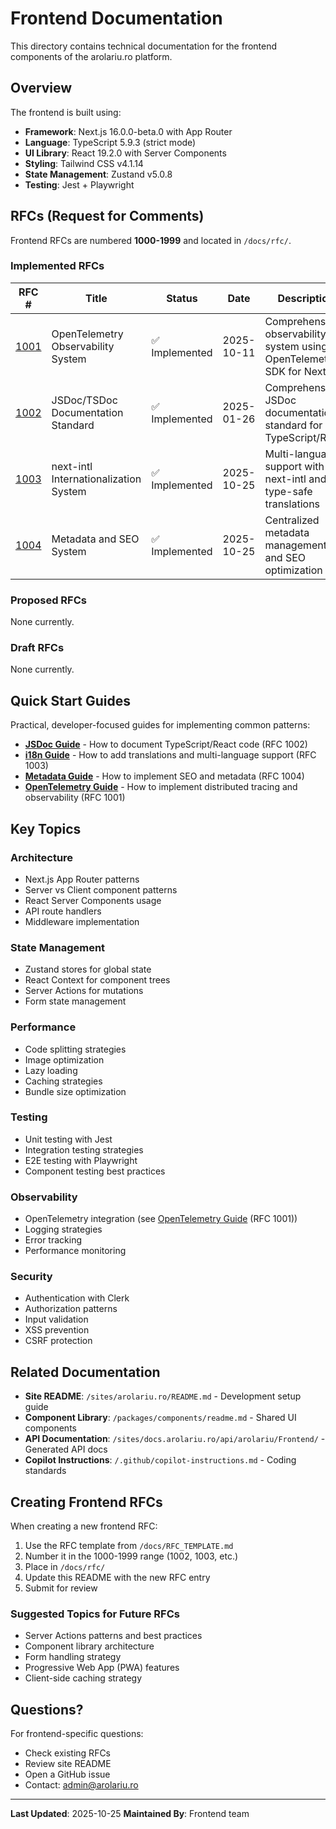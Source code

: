 # Frontend Documentation

This directory contains technical documentation for the frontend components of the arolariu.ro platform.

## Overview

The frontend is built using:
- **Framework**: Next.js 16.0.0-beta.0 with App Router
- **Language**: TypeScript 5.9.3 (strict mode)
- **UI Library**: React 19.2.0 with Server Components
- **Styling**: Tailwind CSS v4.1.14
- **State Management**: Zustand v5.0.8
- **Testing**: Jest + Playwright

## RFCs (Request for Comments)

Frontend RFCs are numbered **1000-1999** and located in `/docs/rfc/`.

### Implemented RFCs

| RFC # | Title | Status | Date | Description |
|-------|-------|--------|------|-------------|
| [1001](../rfc/1001-opentelemetry-observability-system.md) | OpenTelemetry Observability System | ✅ Implemented | 2025-10-11 | Comprehensive observability system using OpenTelemetry SDK for Next.js |
| [1002](../rfc/1002-comprehensive-jsdoc-documentation-standard.md) | JSDoc/TSDoc Documentation Standard | ✅ Implemented | 2025-01-26 | Comprehensive JSDoc documentation standard for TypeScript/React |
| [1003](../rfc/1003-next-intl-internationalization-system.md) | next-intl Internationalization System | ✅ Implemented | 2025-10-25 | Multi-language support with next-intl and type-safe translations |
| [1004](../rfc/1004-metadata-seo-system.md) | Metadata and SEO System | ✅ Implemented | 2025-10-25 | Centralized metadata management and SEO optimization |

### Proposed RFCs

None currently.

### Draft RFCs

None currently.

## Quick Start Guides

Practical, developer-focused guides for implementing common patterns:

- **[JSDoc Guide](./jsdoc-guide.md)** - How to document TypeScript/React code (RFC 1002)
- **[i18n Guide](./i18n-guide.md)** - How to add translations and multi-language support (RFC 1003)
- **[Metadata Guide](./metadata-guide.md)** - How to implement SEO and metadata (RFC 1004)
- **[OpenTelemetry Guide](./opentelemetry-guide.md)** - How to implement distributed tracing and observability (RFC 1001)

## Key Topics

### Architecture
- Next.js App Router patterns
- Server vs Client component patterns
- React Server Components usage
- API route handlers
- Middleware implementation

### State Management
- Zustand stores for global state
- React Context for component trees
- Server Actions for mutations
- Form state management

### Performance
- Code splitting strategies
- Image optimization
- Lazy loading
- Caching strategies
- Bundle size optimization

### Testing
- Unit testing with Jest
- Integration testing strategies
- E2E testing with Playwright
- Component testing best practices

### Observability
- OpenTelemetry integration (see [OpenTelemetry Guide](./opentelemetry-guide.md) (RFC 1001))
- Logging strategies
- Error tracking
- Performance monitoring

### Security
- Authentication with Clerk
- Authorization patterns
- Input validation
- XSS prevention
- CSRF protection

## Related Documentation

- **Site README**: `/sites/arolariu.ro/README.md` - Development setup guide
- **Component Library**: `/packages/components/readme.md` - Shared UI components
- **API Documentation**: `/sites/docs.arolariu.ro/api/arolariu/Frontend/` - Generated API docs
- **Copilot Instructions**: `/.github/copilot-instructions.md` - Coding standards

## Creating Frontend RFCs

When creating a new frontend RFC:

1. Use the RFC template from `/docs/RFC_TEMPLATE.md`
2. Number it in the 1000-1999 range (1002, 1003, etc.)
3. Place in `/docs/rfc/`
4. Update this README with the new RFC entry
5. Submit for review

### Suggested Topics for Future RFCs

- Server Actions patterns and best practices
- Component library architecture
- Form handling strategy
- Progressive Web App (PWA) features
- Client-side caching strategy

## Questions?

For frontend-specific questions:

- Check existing RFCs
- Review site README
- Open a GitHub issue
- Contact: <admin@arolariu.ro>

---

**Last Updated**: 2025-10-25
**Maintained By**: Frontend team
